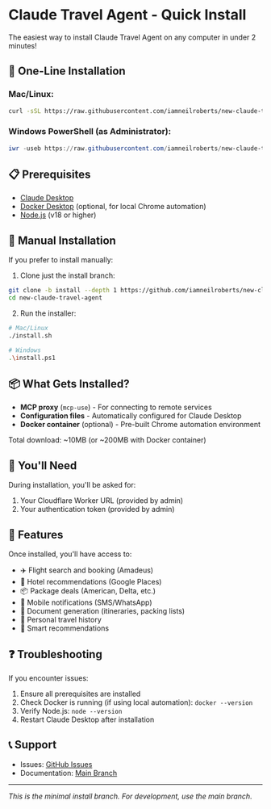 # Claude Travel Agent - Quick Install

The easiest way to install Claude Travel Agent on any computer in under 2 minutes!

## 🚀 One-Line Installation

### Mac/Linux:
```bash
curl -sSL https://raw.githubusercontent.com/iamneilroberts/new-claude-travel-agent/install/install.sh | bash
```

### Windows PowerShell (as Administrator):
```powershell
iwr -useb https://raw.githubusercontent.com/iamneilroberts/new-claude-travel-agent/install/install.ps1 | iex
```

## 📋 Prerequisites

- [Claude Desktop](https://claude.ai/download)
- [Docker Desktop](https://docs.docker.com/get-docker/) (optional, for local Chrome automation)
- [Node.js](https://nodejs.org/) (v18 or higher)

## 🔧 Manual Installation

If you prefer to install manually:

1. Clone just the install branch:
```bash
git clone -b install --depth 1 https://github.com/iamneilroberts/new-claude-travel-agent.git
cd new-claude-travel-agent
```

2. Run the installer:
```bash
# Mac/Linux
./install.sh

# Windows
.\install.ps1
```

## 📦 What Gets Installed?

- **MCP proxy** (`mcp-use`) - For connecting to remote services
- **Configuration files** - Automatically configured for Claude Desktop
- **Docker container** (optional) - Pre-built Chrome automation environment

Total download: ~10MB (or ~200MB with Docker container)

## 🔑 You'll Need

During installation, you'll be asked for:
1. Your Cloudflare Worker URL (provided by admin)
2. Your authentication token (provided by admin)

## 🎯 Features

Once installed, you'll have access to:
- ✈️ Flight search and booking (Amadeus)
- 🏨 Hotel recommendations (Google Places)
- 📦 Package deals (American, Delta, etc.)
- 📱 Mobile notifications (SMS/WhatsApp)
- 📄 Document generation (itineraries, packing lists)
- 💾 Personal travel history
- 🎯 Smart recommendations

## ❓ Troubleshooting

If you encounter issues:

1. Ensure all prerequisites are installed
2. Check Docker is running (if using local automation): `docker --version`
3. Verify Node.js: `node --version`
4. Restart Claude Desktop after installation

## 📞 Support

- Issues: [GitHub Issues](https://github.com/iamneilroberts/new-claude-travel-agent/issues)
- Documentation: [Main Branch](https://github.com/iamneilroberts/new-claude-travel-agent)

---

*This is the minimal install branch. For development, use the main branch.*